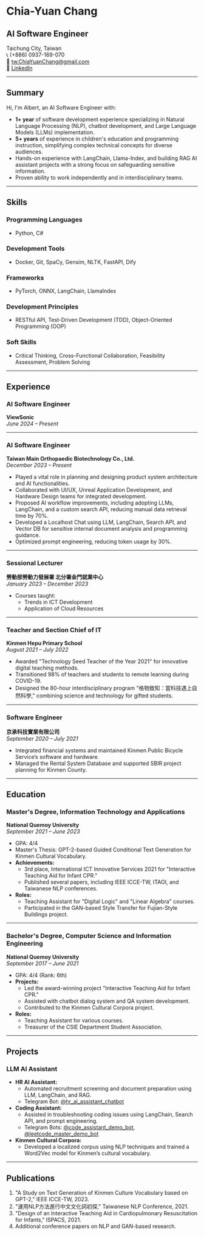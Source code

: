 # Chia-Yuan Chang

## AI Software Engineer
Taichung City, Taiwan  
📞 (+886) 0937-169-070  
📧 [tw.ChiaYuanChang@gmail.com](mailto:tw.ChiaYuanChang@gmail.com)  
🔗 [LinkedIn](https://linkedin.com/in/albertchang-ccy)

---

## Summary
Hi, I'm Albert, an AI Software Engineer with:
- **1+ year** of software development experience specializing in Natural Language Processing (NLP), chatbot development, and Large Language Models (LLMs) implementation.
- **5+ years** of experience in children's education and programming instruction, simplifying complex technical concepts for diverse audiences.
- Hands-on experience with LangChain, Llama-Index, and building RAG AI assistant projects with a strong focus on safeguarding sensitive information.
- Proven ability to work independently and in interdisciplinary teams.

---

## Skills

### Programming Languages
- Python, C#

### Development Tools
- Docker, Git, SpaCy, Gensim, NLTK, FastAPI, Dify

### Frameworks
- PyTorch, ONNX, LangChain, LlamaIndex

### Development Principles
- RESTful API, Test-Driven Development (TDD), Object-Oriented Programming (OOP)

### Soft Skills
- Critical Thinking, Cross-Functional Collaboration, Feasibility Assessment, Problem Solving

---

## Experience

### AI Software Engineer
**ViewSonic**  
_June 2024 – Present_

---

### AI Software Engineer
**Taiwan Main Orthopaedic Biotechnology Co., Ltd.**  
_December 2023 – Present_
- Played a vital role in planning and designing product system architecture and AI functionalities.
- Collaborated with UI/UX, Unreal Application Development, and Hardware Design teams for integrated development.
- Proposed AI workflow improvements, including adopting LLMs, LangChain, and a custom search API, reducing manual data retrieval time by 70%.
- Developed a Localhost Chat using LLM, LangChain, Search API, and Vector DB for sensitive internal document analysis and programming guidance.
- Optimized prompt engineering, reducing token usage by 30%.

---

### Sessional Lecturer
**勞動部勞動力發展署 北分署金門就業中心**  
_January 2023 – December 2023_
- Courses taught:
    - Trends in ICT Development
    - Application of Cloud Resources

---

### Teacher and Section Chief of IT
**Kinmen Hepu Primary School**  
_August 2021 – July 2022_
- Awarded "Technology Seed Teacher of the Year 2021" for innovative digital teaching methods.
- Transitioned 98% of teachers and students to remote learning during COVID-19.
- Designed the 80-hour interdisciplinary program "格物致知：當科技遇上自然科學," combining science and technology for gifted students.

---

### Software Engineer
**京承科技實業有限公司**  
_September 2020 – July 2021_
- Integrated financial systems and maintained Kinmen Public Bicycle Service’s software and hardware.
- Managed the Rental System Database and supported SBIR project planning for Kinmen County.

---

## Education

### Master's Degree, Information Technology and Applications
**National Quemoy University**  
_September 2021 – June 2023_
- GPA: 4/4
- Master's Thesis: GPT-2-based Guided Conditional Text Generation for Kinmen Cultural Vocabulary.
- **Achievements:**
    - 3rd place, International ICT Innovative Services 2021 for "Interactive Teaching Aid for Infant CPR."
    - Published several papers, including IEEE ICCE-TW, ITAOI, and Taiwanese NLP conferences.
- **Roles:**
    - Teaching Assistant for "Digital Logic" and "Linear Algebra" courses.
    - Participated in the GAN-based Style Transfer for Fujian-Style Buildings project.

---

### Bachelor's Degree, Computer Science and Information Engineering
**National Quemoy University**  
_September 2017 – June 2021_
- GPA: 4/4 (Rank: 6th)
- **Projects:**
    - Led the award-winning project "Interactive Teaching Aid for Infant CPR."
    - Assisted with chatbot dialog system and QA system development.
    - Contributed to the Kinmen Cultural Corpora project.
- **Roles:**
    - Teaching Assistant for various courses.
    - Treasurer of the CSIE Department Student Association.

---

## Projects

### LLM AI Assistant
- **HR AI Assistant:**
    - Automated recruitment screening and document preparation using LLM, LangChain, and RAG.
    - Telegram Bot: [@hr_ai_assistant_chatbot](https://t.me/hr_ai_assistant_chatbot)
- **Coding Assistant:**
    - Assisted in troubleshooting coding issues using LangChain, Search API, and prompt engineering.
    - Telegram Bots: [@code_assistant_demo_bot](https://t.me/code_assistant_demo_bot), [@leetcode_master_demo_bot](https://t.me/leetcode_master_demo_bot)
- **Kinmen Cultural Corpora:**
    - Developed a localized corpus using NLP techniques and trained a Word2Vec model for Kinmen’s cultural vocabulary.

---

## Publications

1. "A Study on Text Generation of Kinmen Culture Vocabulary based on GPT-2," IEEE ICCE-TW, 2023.
2. "運用NLP方法進行中文文化詞初探," Taiwanese NLP Conference, 2021.
3. "Design of an Interactive Teaching Aid in Cardiopulmonary Resuscitation for Infants," ISPACS, 2021.
4. Additional conference papers on NLP and GAN-based research.